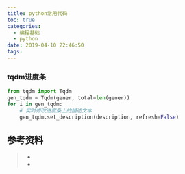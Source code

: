```yaml
---
title: python常用代码
toc: true
categories:
  - 编程基础
  - python
date: 2019-04-10 22:46:50
tags:
---
```








### tqdm进度条

```python
from tqdm import Tqdm
gen_tqdm = Tqdm(gener, total=len(gener))
for i in gen_tqdm:
    # 实时修改进度条上的描述文本
    gen_tqdm.set_description(description, refresh=False)
```



## 参考资料

> - []()
> - []()
